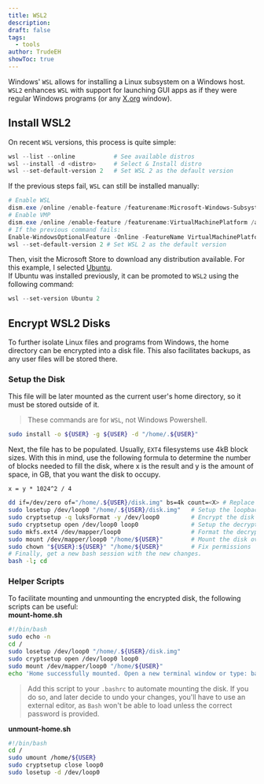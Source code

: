```yaml
---
title: WSL2
description: 
draft: false
tags:
  - tools
author: TrudeEH
showToc: true
---
```



Windows' `WSL` allows for installing a Linux subsystem on a Windows host. `WSL2` enhances `WSL` with support for launching GUI apps as if they were regular Windows programs (or any [X.org](http://X.org) window).

## Install WSL2

On recent `WSL` versions, this process is quite simple:

```PowerShell
wsl --list --online           # See available distros
wsl --install -d <distro>     # Select & Install distro
wsl --set-default-version 2   # Set WSL 2 as the default version
```

If the previous steps fail, `WSL` can still be installed manually:

```PowerShell
# Enable WSL
dism.exe /online /enable-feature /featurename:Microsoft-Windows-Subsystem-Linux /all /norestart
# Enable VMP
dism.exe /online /enable-feature /featurename:VirtualMachinePlatform /all /norestart
# If the previous command fails:
Enable-WindowsOptionalFeature -Online -FeatureName VirtualMachinePlatform -NoRestart
wsl --set-default-version 2 # Set WSL 2 as the default version
```

Then, visit the Microsoft Store to download any distribution available. For this example, I selected [Ubuntu](https://www.microsoft.com/en-gb/p/ubuntu-2004-lts/9n6svws3rx71).  
If Ubuntu was installed previously, it can be promoted to `WSL2` using the following command:

```PowerShell
wsl --set-version Ubuntu 2
```

## Encrypt WSL2 Disks

To further isolate Linux files and programs from Windows, the home directory can be encrypted into a disk file. This also facilitates backups, as any user files will be stored there.

### Setup the Disk

This file will be later mounted as the current user's home directory, so it must be stored outside of it.

> These commands are for `WSL`, not Windows Powershell.

```Bash
sudo install -o ${USER} -g ${USER} -d "/home/.${USER}"
```

Next, the file has to be populated. Usually, `EXT4` filesystems use 4kB block sizes. With this in mind, use the following formula to determine the number of blocks needed to fill the disk, where x is the result and y is the amount of space, in GB, that you want the disk to occupy.  

`x = y * 1024^2 / 4`

```Bash
dd if=/dev/zero of="/home/.${USER}/disk.img" bs=4k count=<X> # Replace <X> with the result.
sudo losetup /dev/loop0 "/home/.${USER}/disk.img"   # Setup the loopback device
sudo cryptsetup -q luksFormat -y /dev/loop0         # Encrypt the disk with a password
sudo cryptsetup open /dev/loop0 loop0               # Setup the decrypted block device
sudo mkfs.ext4 /dev/mapper/loop0                    # Format the decrypted block device
sudo mount /dev/mapper/loop0 "/home/${USER}"        # Mount the disk over your existing home directory
sudo chown "${USER}:${USER}" "/home/${USER}"        # Fix permissions
# Finally, get a new bash session with the new changes.
bash -l; cd
```

### Helper Scripts

To facilitate mounting and unmounting the encrypted disk, the following scripts can be useful:  
**mount-home.sh**

```Bash
#!/bin/bash
sudo echo -n
cd /
sudo losetup /dev/loop0 "/home/.${USER}/disk.img"
sudo cryptsetup open /dev/loop0 loop0
sudo mount /dev/mapper/loop0 "/home/${USER}"
echo 'Home successfully mounted. Open a new terminal window or type: bash -l; cd'
```

> Add this script to your `.bashrc` to automate mounting the disk. If you do so, and later decide to undo your changes, you'll have to use an external editor, as `Bash` won't be able to load unless the correct password is provided.  

**unmount-home.sh**

```Bash
#!/bin/bash
cd /
sudo umount /home/${USER}
sudo cryptsetup close loop0
sudo losetup -d /dev/loop0
```
